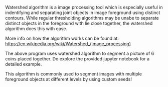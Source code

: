 Watershed algorithm is a image processing tool which is especially useful in indentifying and separating joint objects in image foreground using distinct contours. While regular thresholding algorithms may be unabe to separate distinct objects in the foreground with lie close together, the watershed algorithm does this with ease. 

More info on how the algorithm works can be found at: https://en.wikipedia.org/wiki/Watershed_(image_processing)

The above program uses watershed algorithm to segment a picture of 6 coins placed together. Do explore the provided jupyter notebook for a detailed example.

This algorithm is commonly used to segment images with multiple foreground objects at different levels by using custom seeds! 

